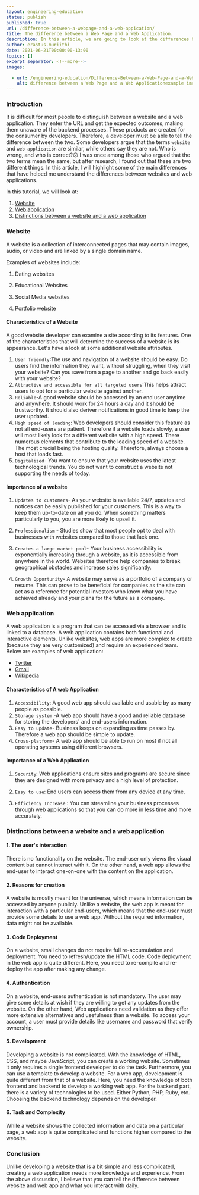 ```yaml
---
layout: engineering-education
status: publish
published: true
url: /difference-between-a-webpage-and-a-web-appication/
title: The difference between a Web Page and a Web Application.
description: In this article, we are going to look at the differences between Web page and a Website in backend development. It is difficult for a user to distinguish between a website and a web application. They enter the URL and get the expected outcomes.Getting the results of what they are searching for is what matters to the end-user. How they get the results is not their business.
author: erastus-muriithi
date: 2021-06-21T00:00:00-13:00
topics: []
excerpt_separator: <!--more-->
images:

  - url: /engineering-education/Difference-Between-a-Web-Page-and-a-Web-Appication/hero.png
    alt: difference between a Web Page and a Web Applicationexample image
---
```


### Introduction
It is difficult for most people to distinguish between a website and a web application. They enter the URL and get the expected outcomes, making them unaware of the backend processes.
These products are created for the consumer by developers. Therefore, a developer must be able to tell the difference between the two. 
Some developers argue that the terms `website` and `web application` are similar, while others say they are not. Who is wrong, and who is correct?😕
I was once among those who argued that the two terms mean the same, but after research, I found out that these are two different things. 
In this article, I will highlight some of the main differences that have helped me understand the differences between websites and web applications.

In this tutorial, we will look at:
1. [Website](#website)
2. [Web application](#web-application)
3. [Distinctions between a website and a web application](#distinctions-between-a-website-and-a-web-application)

### Website

A website is a collection of interconnected pages that may contain images, audio, or video and are linked by a single domain name.

Examples of websites include:

1. Dating websites

2. Educational Websites

3. Social Media websites

4. Portfolio website

#### Characteristics of a Website
A good website developer can examine a site according to its features. One of the characteristics that will determine the success of a website is its appearance. Let's have a look at some additional website attributes.
1. `User friendly`:The use and navigation of a website should be easy. Do users find the information they want, without struggling, when they visit your website? Can you save from a page to another and go back easily with your website?
2. `Attractive and accessible for all targeted users`:This helps attract users to opt for a particular website against another. 
3. ``Reliable``-A good website should be accessed by an end user anytime and anywhere. It should work for 24 hours a day and it should be trustworthy. It should also deriver notifications in good time to keep the user updated.
4. `High speed of loading`: Web developers should consider this feature as not all end-users are patient. Therefore if a website loads slowly, a user will most likely look for a different website with a high speed. There numerous elements that contribute to the loading speed of a website. The most crucial being the hosting quality. Therefore, always choose a host that loads fast.
5. `Digitalized`- You want to ensure that your website uses the latest technological trends. You do not want to construct a website not supporting the needs of today.

#### Importance of a website

1. ``Updates to customers``- As your website is available 24/7, updates and notices can be easily published for your customers. This is a way to keep them up-to-date on all you do. When something matters particularly to you, you are more likely to upsell it.

2. `Professionalism` - Studies show that most people opt to deal with businesses with websites compared to those that lack one. 

3. ``Creates a large market pool``- Your business accessibility is exponentially increasing through a website, as it is accessible from anywhere in the world. Websites therefore help companies to break geographical obstacles and increase sales significantly.
4. ``Growth Opportunity``- A website may serve as a portfolio of a company or resume. This can prove to be beneficial for companies as the site can act as a reference for potential investors who know what you have achieved already and your plans for the future as a company.

### Web application
A web application is a program that can be accessed via a browser and is linked to a database. A web application contains both functional and interactive elements.
Unlike websites, web apps are more complex to create (because they are very customized) and require an experienced team.
Below are examples of web application:
- [Twitter](https://twitter.com/?lang=en)
- [Gmail](https://mail.google.com/)
- [Wikipedia](https://www.wikipedia.org/)

#### Characteristics of A web Application
1. `Accessibility`: A good web app should available and usable by as many people as possible.
2. `Storage system` -A web app should have a good and reliable database for storing the developers' and end-users information.
3. ``Easy to update``- Business keeps on expanding as time passes by. Therefore a web app should be simple to update.
4. `Cross-platform`- A web app should be able to run on most if not all operating systems using different browsers.

#### Importance of a Web Application

1. `Security`: Web applications ensure sites and programs are secure since they are designed with more privacy and a high level of protection.
2. `Easy to use`: End users can access them from any device at any time. 

3.  `Efficiency Increase` : You can streamline your business processes through web applications so that you can do more in less time and more accurately. 

### Distinctions between a website and a web application

#### 1. The user's interaction
There is no functionality on the website. The end-user only views the visual content but cannot interact with it.
On the other hand, a web app allows the end-user to interact one-on-one with the content on the application.
#### 2. Reasons for creation
A website is mostly meant for the universe, which means information can be accessed by anyone publicly.
Unlike a website, the web app is meant for interaction with a particular end-users, which means that the end-user must provide some details to use a web app. Without the required information, data might not be available.
#### 3. Code Deployment
On a website, small changes do not require full re-accumulation and deployment. You need to refresh/update the HTML code.
Code deployment in the web app is quite different. Here, you need to re-compile and re-deploy the app after making any change.
#### 4. Authentication
On a website, end-users authentication is not mandatory. The user may give some details at wish if they are willing to get any updates from the website.
On the other hand, Web applications need validation as they offer more extensive alternatives and usefulness than a website. To access your account, a user must provide details like username and password that verify ownership.
#### 5. Development
Developing a website is not complicated. With the knowledge of HTML, CSS, and maybe JavaScript, you can create a working website. Sometimes it only requires a single frontend developer to do the task.
Furthermore, you can use a template to develop a website. 
For a web app, development is quite different from that of a website. Here, you need the knowledge of both frontend and backend to develop a working web app. For the backend part, there is a variety of technologies to be used. Either Python, PHP, Ruby, etc. Choosing the backend technology depends on the developer. 
#### 6. Task and Complexity

While a website shows the collected information and data on a particular page, a web app is quite complicated and functions higher compared to the website.

### Conclusion
Unlike developing a website that is a bit simple and less complicated, creating a web application needs more knowledge and experience.
From the above discussion, I believe that you can tell the difference between website and web app and what you interact with daily.

